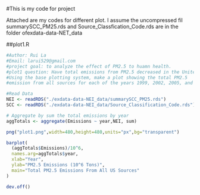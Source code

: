 #This is my code for project

Attached are my codes for different plot. I assume the uncompressed fil 
summarySCC_PM25.rds and Source_Classfication_Code.rds are in the folder ofexdata-data-NET_data

##plot1.R
```  R
#Author: Rui La
#Email: larui529@gmail.com
#project goal: to analyze the effect of PM2.5 to huamn health. 
#plot1 question: Have total emissions from PM2.5 decreased in the United States from 1999 to 2008? 
#Using the base plotting system, make a plot showing the total PM2.5 
#emission from all sources for each of the years 1999, 2002, 2005, and 2008.

#Read Data
NEI <- readRDS("./exdata-data-NEI_data/summarySCC_PM25.rds")
SCC <- readRDS("./exdata-data-NEI_data/Source_Classification_Code.rds")

# Aggregate by sum the total emissions by year
aggTotals <- aggregate(Emissions ~ year,NEI, sum)

png("plot1.png",width=480,height=480,units="px",bg="transparent")

barplot(
  (aggTotals$Emissions)/10^6,
  names.arg=aggTotals$year,
  xlab="Year",
  ylab="PM2.5 Emissions (10^6 Tons)",
  main="Total PM2.5 Emissions From All US Sources"
)

dev.off()
```